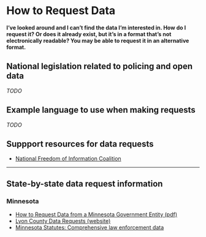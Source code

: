# How to Request Data
**I’ve looked around and I can’t find the data I’m interested in. How do I request it?  Or does it already exist, but it’s in a format that’s not electronically readable? You may be able to request it in an alternative format.**  

## National legislation related to policing and open data

*TODO*


## Example language to use when making requests

*TODO*


## Suppport resources for data requests

- [National Freedom of Information Coalition](https://www.nfoic.org/organizations)

***

## State-by-state data request information

### Minnesota

- [How to Request Data from a Minnesota Government Entity (pdf)](https://mn.gov/admin/assets/howtorequest_tcm36-309309.pdf)
- [Lyon County Data Requests (website)](https://www.lyonco.org/departments/sheriff/general-information/data-requests)
- [Minnesota Statutes: Comprehensive law enforcement data](https://www.revisor.mn.gov/statutes/cite/13.82)
